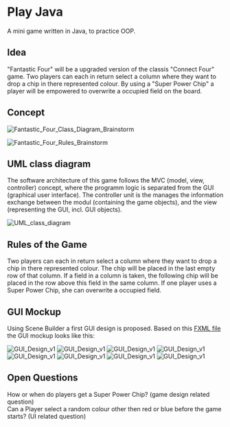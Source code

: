 # Play Java
A mini game written in Java, to practice OOP.

## Idea

"Fantastic Four" will be a upgraded version of the classis "Connect Four" game. Two players can each in return select a column where they want to drop a chip in there represented colour. By using a "Super Power Chip" a player will be empowered to overwrite a occupied field on the board. 

## Concept

![Fantastic_Four_Class_Diagram_Brainstorm](images/PuFProjekt.jpg "Fantastic Four Class Diagram Brainstorming")

![Fantastic_Four_Rules_Brainstorm](images/image2.png "Fantastic Four Rules Brainstorming")

## UML class diagram

The software architecture of this game follows the MVC (model, view, controller) concept, where the programm logic is separated from the GUI (graphical user interface). The controller unit is the manages the information exchange between the modul (containing the game objects), and the view (representing the GUI, incl. GUI objects).

![UML_class_diagram](images/uml1.png "UML class diagram")

## Rules of the Game

Two players can each in return select a column where they want to drop a chip in there represented colour. The chip will be placed in the last empty row of that column. If a field in a column is taken, the following chip will be placed in the row above this field in the same column. If one player uses a Super Power Chip, she can overwrite a occupied field.

## GUI Mockup

Using Scene Builder a first GUI design is proposed. Based on this [FXML file](./data/FantasticFour_v1.fxml) the GUI mockup looks like this: <br>

![GUI_Design_v1](images/1-welcome.JPG "Fantastic Four GUI Design from Scene Builder")
![GUI_Design_v1](images/2-Login.JPG "Fantastic Four GUI Design from Scene Builder")
![GUI_Design_v1](images/3-menu.JPG "Fantastic Four GUI Design from Scene Builder")
![GUI_Design_v1](images/4.user1choices.JPG "Fantastic Four GUI Design from Scene Builder")
![GUI_Design_v1](images/5.user2.JPG "Fantastic Four GUI Design from Scene Builder")
![GUI_Design_v1](images/6.main.JPG "Fantastic Four GUI Design from Scene Builder")
![GUI_Design_v1](images/7-account.JPG "Fantastic Four GUI Design from Scene Builder")
![GUI_Design_v1](images/8-help.JPG "Fantastic Four GUI Design from Scene Builder")




## Open Questions

How or when do players get a Super Power Chip? (game design related question) <br>
Can a Player select a random colour other then red or blue before the game starts? (UI related question)



